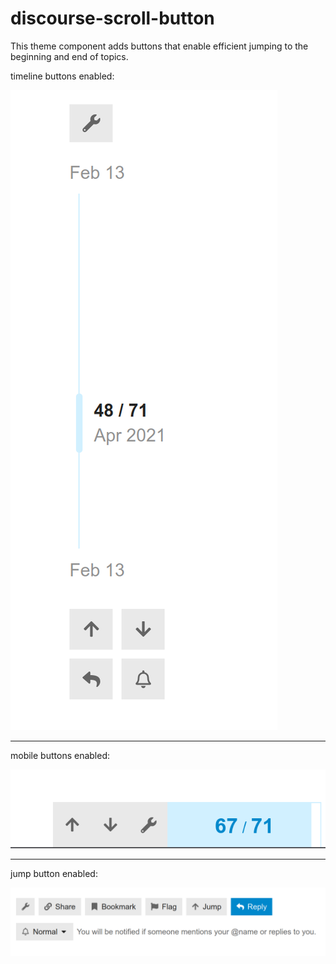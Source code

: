 # discourse-scroll-button

This theme component adds buttons that enable efficient jumping to the beginning and end of topics.


timeline buttons enabled:

![alt text](img/timeline.png "Logo Title Text 1")

---

mobile buttons enabled:

![alt text](img/mobile.png "Logo Title Text 1")


---

jump button enabled:

![alt text](img/jump.png "Jump button")
